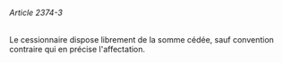 ###### Article 2374-3

Le cessionnaire dispose librement de la somme cédée, sauf convention contraire qui en précise l'affectation.

